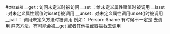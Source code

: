 #`类拦截器`
    __get : 访问未定义时被访问
    __set ：给未定义属性赋值时被调用
    __isset : 对未定义属性赋值时isset()被调用
    __unset : 对未定义属性调用unset()时被调用
    __call ： 调用未定义方法时被调用
例如： Person::$name 有时候不一定是 去调用 静态方法，有可能会被__get 或者其他拦截器拦截去调用
